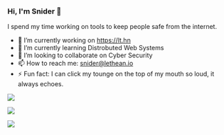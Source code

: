 ### Hi, I'm Snider 👋

I spend my time working on tools to keep people safe from the internet.

- 🔭 I’m currently working on https://lt.hn
- 🌱 I’m currently learning Distrobuted Web Systems
- 👯 I’m looking to collaborate on Cyber Security
- 📫 How to reach me: snider@lethean.io
- ⚡ Fun fact: I can click my tounge on the top of my mouth so loud, it always echoes.


<img
  src="https://cr-ss-service.azurewebsites.net/api/ScreenShot?widget=summary&username=snider&branding=false"
/>

<img
  src="https://cr-ss-service.azurewebsites.net/api/ScreenShot?widget=activity&username=snider&labels=true&branding=false"
/>

<img
  src="https://cr-skills-chart-widget.azurewebsites.net/api/api?username=snider&branding=false"
/>



